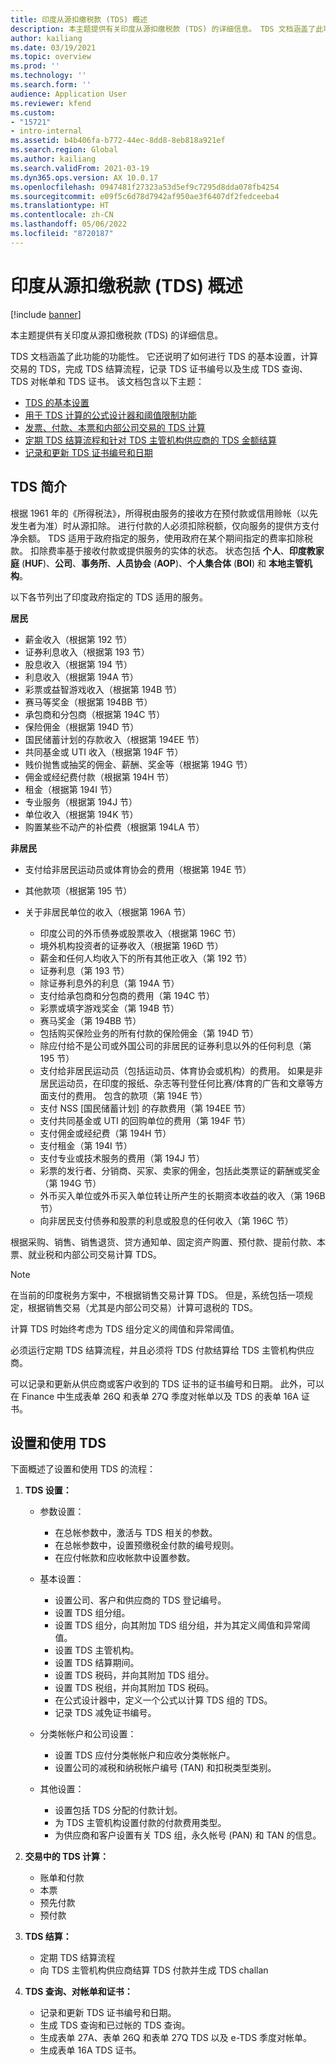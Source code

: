 ```yaml
---
title: 印度从源扣缴税款 (TDS) 概述
description: 本主题提供有关印度从源扣缴税款 (TDS) 的详细信息。 TDS 文档涵盖了此功能的功能性。
author: kailiang
ms.date: 03/19/2021
ms.topic: overview
ms.prod: ''
ms.technology: ''
ms.search.form: ''
audience: Application User
ms.reviewer: kfend
ms.custom:
- "15721"
- intro-internal
ms.assetid: b4b406fa-b772-44ec-8dd8-8eb818a921ef
ms.search.region: Global
ms.author: kailiang
ms.search.validFrom: 2021-03-19
ms.dyn365.ops.version: AX 10.0.17
ms.openlocfilehash: 0947481f27323a53d5ef9c7295d8dda078fb4254
ms.sourcegitcommit: e09f5c6d78d7942af950ae3f6407df2fedceeba4
ms.translationtype: HT
ms.contentlocale: zh-CN
ms.lasthandoff: 05/06/2022
ms.locfileid: "8720187"
---
```

# <a name="indian-tax-deducted-at-source-tds-overview"></a>印度从源扣缴税款 (TDS) 概述

[!include [banner](../includes/banner.md)]

本主题提供有关印度从源扣缴税款 (TDS) 的详细信息。

TDS 文档涵盖了此功能的功能性。 它还说明了如何进行 TDS 的基本设置，计算交易的 TDS，完成 TDS 结算流程，记录 TDS 证书编号以及生成 TDS 查询、TDS 对帐单和 TDS 证书。 该文档包含以下主题：

- [TDS 的基本设置](apac-ind-TDS-TDS-ledger-accounts-setup.md)
- [用于 TDS 计算的公式设计器和阈值限制功能](apac-ind-TDS-Formula-designer.md)
- [发票、付款、本票和内部公司交易的 TDS 计算](apac-ind-TDS-Calculate-TDS-on-invoices-using-journals.md)
- [定期 TDS 结算流程和针对 TDS 主管机构供应商的 TDS 金额结算](apac-ind-TDS-Run-the-periodic-TDS-settlement-process.md)
- [记录和更新 TDS 证书编号和日期](apac-ind-TDS-Record-TDS-concession-certificate-numbers.md)

## <a name="introduction-to-tds"></a>TDS 简介

根据 1961 年的《所得税法》，所得税由服务的接收方在预付款或信用赊帐（以先发生者为准）时从源扣除。 进行付款的人必须扣除税额，仅向服务的提供方支付净余额。 TDS 适用于政府指定的服务，使用政府在某个期间指定的费率扣除税款。 扣除费率基于接收付款或提供服务的实体的状态。 状态包括 **个人**、**印度教家庭** (**HUF**)、**公司**、**事务所**、**人员协会** (**AOP**)、**个人集合体** (**BOI**) 和 **本地主管机构**。

以下各节列出了印度政府指定的 TDS 适用的服务。

**居民**

- 薪金收入（根据第 192 节）
- 证券利息收入（根据第 193 节）
- 股息收入（根据第 194 节）
- 利息收入（根据第 194A 节）
- 彩票或益智游戏收入（根据第 194B 节）
- 赛马等奖金（根据第 194BB 节）
- 承包商和分包商（根据第 194C 节）
- 保险佣金（根据第 194D 节）
- 国民储蓄计划的存款收入（根据第 194EE 节）
- 共同基金或 UTI 收入（根据第 194F 节）
- 贱价抛售或抽奖的佣金、薪酬、奖金等（根据第 194G 节）
- 佣金或经纪费付款（根据第 194H 节）
- 租金（根据第 194I 节）
- 专业服务（根据第 194J 节）
- 单位收入（根据第 194K 节）
- 购置某些不动产的补偿费（根据第 194LA 节）

**非居民**

- 支付给非居民运动员或体育协会的费用（根据第 194E 节）
- 其他款项（根据第 195 节）
- 关于非居民单位的收入（根据第 196A 节）

    - 印度公司的外币债券或股票收入（根据第 196C 节）
    - 境外机构投资者的证券收入（根据第 196D 节）
    - 薪金和任何人均收入下的所有其他正收入（第 192 节）
    - 证券利息（第 193 节）
    - 除证券利息外的利息（第 194A 节）
    - 支付给承包商和分包商的费用（第 194C 节）
    - 彩票或填字游戏奖金（第 194B 节）
    - 赛马奖金（第 194BB 节）
    - 包括购买保险业务的所有付款的保险佣金（第 194D 节）
    - 除应付给不是公司或外国公司的非居民的证券利息以外的任何利息（第 195 节）
    - 支付给非居民运动员（包括运动员、体育协会或机构）的费用。 如果是非居民运动员，在印度的报纸、杂志等刊登任何比赛/体育的广告和文章等方面支付的费用。 包含的款项（第 194E 节）
    - 支付 NSS \[国民储蓄计划\] 的存款费用（第 194EE 节）
    - 支付共同基金或 UTI 的回购单位的费用（第 194F 节）
    - 支付佣金或经纪费（第 194H 节）
    - 支付租金（第 194I 节）
    - 支付专业或技术服务的费用（第 194J 节）
    - 彩票的发行者、分销商、买家、卖家的佣金，包括此类票证的薪酬或奖金（第 194G 节）
    - 外币买入单位或外币买入单位转让所产生的长期资本收益的收入（第 196B 节）
    - 向非居民支付债券和股票的利息或股息的任何收入（第 196C 节）

根据采购、销售、销售退货、贷方通知单、固定资产购置、预付款、提前付款、本票、就业税和内部公司交易计算 TDS。

> [!NOTE]
> 在当前的印度税务方案中，不根据销售交易计算 TDS。 但是，系统包括一项规定，根据销售交易（尤其是内部公司交易）计算可退税的 TDS。

计算 TDS 时始终考虑为 TDS 组分定义的阈值和异常阈值。

必须运行定期 TDS 结算流程，并且必须将 TDS 付款结算给 TDS 主管机构供应商。

可以记录和更新从供应商或客户收到的 TDS 证书的证书编号和日期。 此外，可以在 Finance 中生成表单 26Q 和表单 27Q 季度对帐单以及 TDS 的表单 16A 证书。

## <a name="setting-up-and-working-with-tds"></a>设置和使用 TDS

下面概述了设置和使用 TDS 的流程：

1. **TDS 设置：**

    - 参数设置：

        - 在总帐参数中，激活与 TDS 相关的参数。
        - 在总帐参数中，设置预缴税金付款的编号规则。
        - 在应付帐款和应收帐款中设置参数。

    - 基本设置：

        - 设置公司、客户和供应商的 TDS 登记编号。
        - 设置 TDS 组分组。
        - 设置 TDS 组分，向其附加 TDS 组分组，并为其定义阈值和异常阈值。
        - 设置 TDS 主管机构。
        - 设置 TDS 结算期间。
        - 设置 TDS 税码，并向其附加 TDS 组分。
        - 设置 TDS 税组，并向其附加 TDS 税码。
        - 在公式设计器中，定义一个公式以计算 TDS 组的 TDS。
        - 记录 TDS 减免证书编号。

    - 分类帐帐户和公司设置：

        - 设置 TDS 应付分类帐帐户和应收分类帐帐户。
        - 设置公司的减税和纳税帐户编号 (TAN) 和扣税类型类别。

    - 其他设置：

        - 设置包括 TDS 分配的付款计划。
        - 为 TDS 主管机构设置付款的付款费用类型。
        - 为供应商和客户设置有关 TDS 组，永久帐号 (PAN) 和 TAN 的信息。

2. **交易中的 TDS 计算：**

    - 账单和付款
    - 本票
    - 预先付款
    - 预付款

3. **TDS 结算：**

    - 定期 TDS 结算流程
    - 向 TDS 主管机构供应商结算 TDS 付款并生成 TDS challan

4. **TDS 查询、对帐单和证书：**

    - 记录和更新 TDS 证书编号和日期。
    - 生成 TDS 查询和已过帐的 TDS 查询。
    - 生成表单 27A、表单 26Q 和表单 27Q TDS 以及 e-TDS 季度对帐单。
    - 生成表单 16A TDS 证书。
